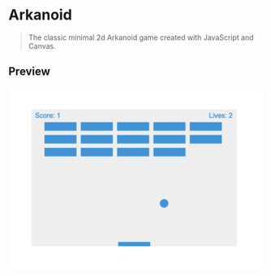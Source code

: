 # Arkanoid

> The classic minimal 2d Arkanoid game created with JavaScript and Canvas.

## Preview

<img src="./arkanoid.png" alt="Arkanoid" />
